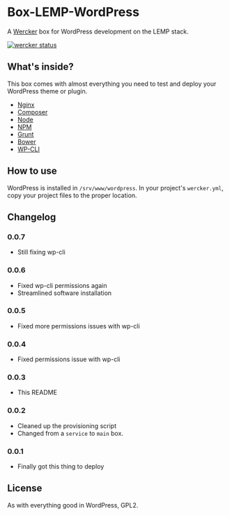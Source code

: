 # Box-LEMP-WordPress
A [Wercker][wercker] box for WordPress development on the LEMP stack.

[![wercker status](https://app.wercker.com/status/2feeaa8934eaad0f982f6e1e80600ad7/m/master "wercker status")](https://app.wercker.com/project/bykey/2feeaa8934eaad0f982f6e1e80600ad7)

## What's inside?
This box comes with almost everything you need to test and deploy your WordPress theme or plugin.

- [Nginx][nginx]
- [Composer][composer]
- [Node][node]
- [NPM][npm]
- [Grunt][grunt]
- [Bower][bower]
- [WP-CLI][wp-cli]

## How to use
WordPress is installed in `/srv/www/wordpress`. In your project's `wercker.yml`, copy your project files to the proper location.

## Changelog
### 0.0.7
- Still fixing wp-cli

### 0.0.6
- Fixed wp-cli permissions again
- Streamlined software installation

### 0.0.5
- Fixed more permissions issues with wp-cli

### 0.0.4
- Fixed permissions issue with wp-cli

### 0.0.3
- This README

### 0.0.2
- Cleaned up the provisioning script
- Changed from a `service` to `main` box.

### 0.0.1
- Finally got this thing to deploy

## License
As with everything good in WordPress, GPL2.

[wercker]: http://wercker.com
[nginx]: http://wiki.nginx.org/Main
[composer]: https://getcomposer.org/
[node]: http://nodejs.org/
[npm]: https://www.npmjs.org/
[grunt]: http://gruntjs.com/
[bower]: http://bower.io/
[wp-cli]: http://wp-cli.org/